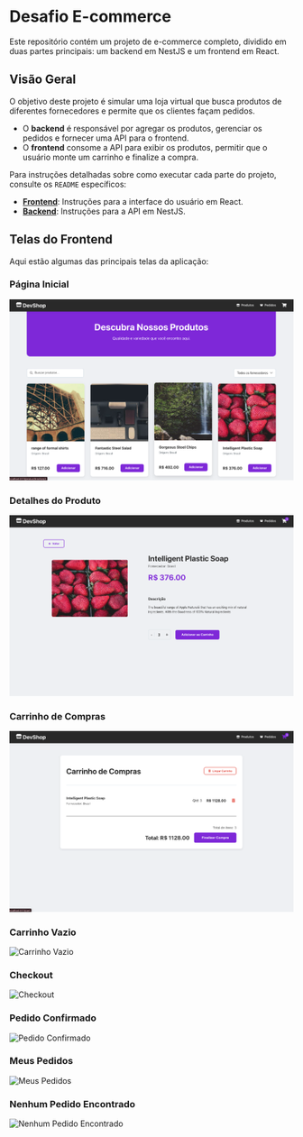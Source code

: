 # Desafio E-commerce

Este repositório contém um projeto de e-commerce completo, dividido em duas partes principais: um backend em NestJS e um frontend em React.

## Visão Geral

O objetivo deste projeto é simular uma loja virtual que busca produtos de diferentes fornecedores e permite que os clientes façam pedidos.

- O **backend** é responsável por agregar os produtos, gerenciar os pedidos e fornecer uma API para o frontend.
- O **frontend** consome a API para exibir os produtos, permitir que o usuário monte um carrinho e finalize a compra.

Para instruções detalhadas sobre como executar cada parte do projeto, consulte os `README` específicos:

- **[Frontend](/frontend/README.md)**: Instruções para a interface do usuário em React.
- **[Backend](/backend/README.md)**: Instruções para a API em NestJS.

## Telas do Frontend

Aqui estão algumas das principais telas da aplicação:

### Página Inicial
![Página Inicial](./docs/screenshots/01-home.png)

### Detalhes do Produto
![Detalhes do Produto](./docs/screenshots/02-product-detail.png)

### Carrinho de Compras
![Carrinho de Compras](./docs/screenshots/03-cart.png)

### Carrinho Vazio
![Carrinho Vazio](./docs/screenshots/04-empty-cart.png)

### Checkout
![Checkout](./docs/screenshots/05-checkout.png)

### Pedido Confirmado
![Pedido Confirmado](./docs/screenshots/06-order-success.png)

### Meus Pedidos
![Meus Pedidos](./docs/screenshots/07-orders.png)

### Nenhum Pedido Encontrado
![Nenhum Pedido Encontrado](./docs/screenshots/08-no-orders.png)
